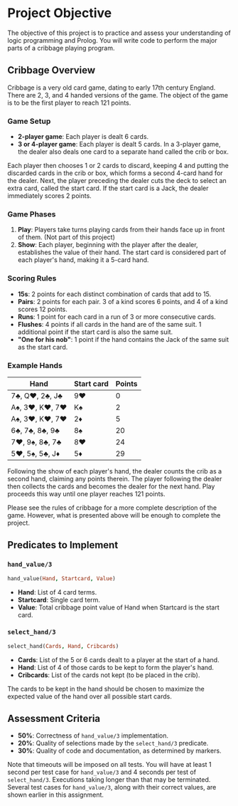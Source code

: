 # Project Objective

The objective of this project is to practice and assess your understanding of logic programming and Prolog. You will write code to perform the major parts of a cribbage playing program.

## Cribbage Overview

Cribbage is a very old card game, dating to early 17th century England. There are 2, 3, and 4 handed versions of the game. The object of the game is to be the first player to reach 121 points. 

### Game Setup

- **2-player game**: Each player is dealt 6 cards.
- **3 or 4-player game**: Each player is dealt 5 cards. In a 3-player game, the dealer also deals one card to a separate hand called the crib or box.

Each player then chooses 1 or 2 cards to discard, keeping 4 and putting the discarded cards in the crib or box, which forms a second 4-card hand for the dealer. Next, the player preceding the dealer cuts the deck to select an extra card, called the start card. If the start card is a Jack, the dealer immediately scores 2 points.

### Game Phases

1. **Play**: Players take turns playing cards from their hands face up in front of them. (Not part of this project)
2. **Show**: Each player, beginning with the player after the dealer, establishes the value of their hand. The start card is considered part of each player's hand, making it a 5-card hand.

### Scoring Rules

- **15s**: 2 points for each distinct combination of cards that add to 15.
- **Pairs**: 2 points for each pair. 3 of a kind scores 6 points, and 4 of a kind scores 12 points.
- **Runs**: 1 point for each card in a run of 3 or more consecutive cards.
- **Flushes**: 4 points if all cards in the hand are of the same suit. 1 additional point if the start card is also the same suit.
- **"One for his nob"**: 1 point if the hand contains the Jack of the same suit as the start card.

### Example Hands

| Hand              | Start card | Points |
|-------------------|------------|--------|
| 7♣, Q♥, 2♣, J♣    | 9♥         | 0      |
| A♠, 3♥, K♥, 7♥    | K♠         | 2      |
| A♠, 3♥, K♥, 7♥    | 2♦         | 5      |
| 6♣, 7♣, 8♣, 9♣    | 8♠         | 20     |
| 7♥, 9♠, 8♣, 7♣    | 8♥         | 24     |
| 5♥, 5♠, 5♣, J♦    | 5♦         | 29     |

Following the show of each player's hand, the dealer counts the crib as a second hand, claiming any points therein. The player following the dealer then collects the cards and becomes the dealer for the next hand. Play proceeds this way until one player reaches 121 points.

Please see the rules of cribbage for a more complete description of the game. However, what is presented above will be enough to complete the project.

## Predicates to Implement

### `hand_value/3`

```prolog
hand_value(Hand, Startcard, Value)
```

- **Hand**: List of 4 card terms.
- **Startcard**: Single card term.
- **Value**: Total cribbage point value of Hand when Startcard is the start card.

### `select_hand/3`

```prolog
select_hand(Cards, Hand, Cribcards)
```

- **Cards**: List of the 5 or 6 cards dealt to a player at the start of a hand.
- **Hand**: List of 4 of those cards to be kept to form the player's hand.
- **Cribcards**: List of the cards not kept (to be placed in the crib).

The cards to be kept in the hand should be chosen to maximize the expected value of the hand over all possible start cards.

## Assessment Criteria

- **50%**: Correctness of `hand_value/3` implementation.
- **20%**: Quality of selections made by the `select_hand/3` predicate.
- **30%**: Quality of code and documentation, as determined by markers.

Note that timeouts will be imposed on all tests. You will have at least 1 second per test case for `hand_value/3` and 4 seconds per test of `select_hand/3`. Executions taking longer than that may be terminated. Several test cases for `hand_value/3`, along with their correct values, are shown earlier in this assignment.